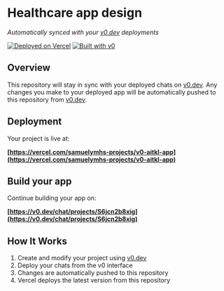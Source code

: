 # Healthcare app design

_Automatically synced with your [v0.dev](https://v0.dev) deployments_

[![Deployed on Vercel](https://img.shields.io/badge/Deployed%20on-Vercel-black?style=for-the-badge&logo=vercel)](https://vercel.com/samuelymhs-projects/v0-aitkl-app)
[![Built with v0](https://img.shields.io/badge/Built%20with-v0.dev-black?style=for-the-badge)](https://v0.dev/chat/projects/S6jcn2b8xig)

## Overview

This repository will stay in sync with your deployed chats on [v0.dev](https://v0.dev).
Any changes you make to your deployed app will be automatically pushed to this repository from [v0.dev](https://v0.dev).

## Deployment 

Your project is live at: 

**[https://vercel.com/samuelymhs-projects/v0-aitkl-app](https://vercel.com/samuelymhs-projects/v0-aitkl-app)**

## Build your app

Continue building your app on:

**[https://v0.dev/chat/projects/S6jcn2b8xig](https://v0.dev/chat/projects/S6jcn2b8xig)**

## How It Works

1. Create and modify your project using [v0.dev](https://v0.dev)
2. Deploy your chats from the v0 interface
3. Changes are automatically pushed to this repository
4. Vercel deploys the latest version from this repository
